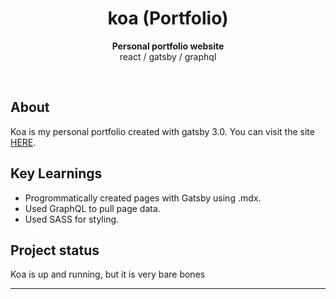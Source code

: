 <div align="center"></div>
<h1 align="center">koa (Portfolio)</h1>
<p align="center"><strong>Personal portfolio website</strong>
<br>react / gatsby / graphql 
</p>
<br/>

<h2>About</h2>

Koa is my personal portfolio created with gatsby 3.0.
You can visit the site [HERE](https://koa.gatsbyjs.io/).

<h2>Key Learnings</h2>

- Progrommatically created pages with Gatsby using .mdx.
- Used GraphQL to pull page data.
- Used SASS for styling.

<h2>Project status</h2>
Koa is up and running, but it is very bare bones
<hr/>

